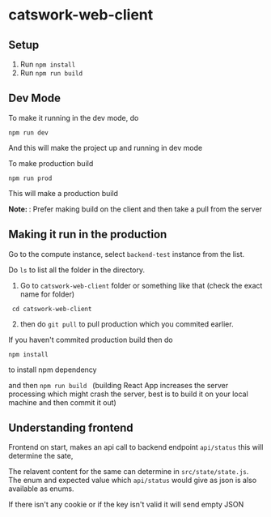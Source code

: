 # catswork-web-client

## Setup
1. Run `npm install`
2. Run `npm run build`

## Dev Mode
To make it running in the dev mode, do 

```
npm run dev
```
And this will make the project up and running in dev mode 

To make production build 

```
npm run prod 
```

This will make a production build 

<strong> Note: </strong>: Prefer making build on the client and then take a pull from the server 


## Making it run in the production

Go to the compute instance, select ``` backend-test ``` instance from the list. 

Do `ls` to list all the folder in the directory. 

1. Go to `catswork-web-client` folder or something like that (check the exact name for folder) 

``` cd catswork-web-client``` 

2. then do ```git pull``` to pull production which you commited earlier. 

If you haven't commited production build then do 

```
npm install
```

to install npm dependency 

and then ```npm run build ``` (building React App increases the server processing which might crash the server, best is to build it on your local machine and then commit it out) 

## Understanding frontend 
Frontend on start, makes an api call to backend endpoint `api/status` this will determine the sate, 

The relavent content for the same can determine in `src/state/state.js`. The enum and expected value which `api/status` would give as json is also available as enums.  

If there isn't any cookie or if the key isn't valid it will send empty JSON
